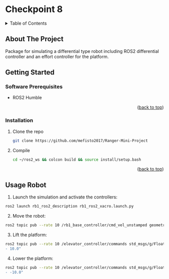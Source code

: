 # Checkpoint 8

<a name="readme-top"></a>

<!-- TABLE OF CONTENTS -->
<details>
  <summary>Table of Contents</summary>
  <ol>
    <li>
      <a href="#about-the-project">About The Project</a>
    </li>
    <li>
      <a href="#getting-started">Getting Started</a>
      <ul>
        <li><a href="#software-prerequisites">Software Prerequisites</a></li>
        <li><a href="#hardware-prerequisites">Hardware Prerequisites</a></li>
        <li><a href="#installation">Installation</a></li>
      </ul>
    </li>
    <li><a href="#usage-ranger-robot">Usage Ranger Robot</a></li>
  </ol>
</details>


## About The Project
Package for simulating a differential type robot including ROS2 differential controller and an effort controller for the platform.


<!-- GETTING STARTED -->
## Getting Started

### Software Prerequisites
* ROS2 Humble

<p align="right">(<a href="#readme-top">back to top</a>)</p>

<!-- INSTALLATION -->
### Installation
1. Clone the repo
   ```sh
   git clone https://github.com/mefisto2017/Ranger-Mini-Project
   ```
2. Compile
   ```sh
   cd ~/ros2_ws && colcon build && source install/setup.bash
   ```

<p align="right">(<a href="#readme-top">back to top</a>)</p>


<!-- USAGE of the ROBOT -->
## Usage Robot
1. Launch the simulation and activate the controllers:
```sh
ros2 launch rb1_ros2_description rb1_ros2_xacro.launch.py
```

2. Move the robot:
```sh
ros2 topic pub --rate 10 /rb1_base_controller/cmd_vel_unstamped geometry_msgs/msg/Twist "{linear: {x: 0.0, y: 0, z: 0.0}, angular: {x: 0.0,y: 0.0, z: 0.2}}"
```

3. Lift the platform:
```sh
ros2 topic pub --rate 10 /elevator_controller/commands std_msgs/g/Float64MultiArray  "data:
- 10.0"
```

4. Lower the platform:
```sh
ros2 topic pub --rate 10 /elevator_controller/commands std_msgs/g/Float64MultiArray  "data:
- -10.0"
```